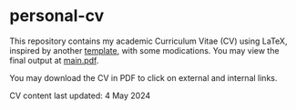 # personal-cv

This repository contains my academic Curriculum Vitae (CV) using LaTeX, inspired by another [template](https://github.com/arasgungore/arasgungore-CV), with some modications.
You may view the final output at [main.pdf](https://github.com/Shahril-Iskandar/personal-cv/blob/main/main.pdf).

You may download the CV in PDF to click on external and internal links. 

CV content last updated: 4 May 2024
